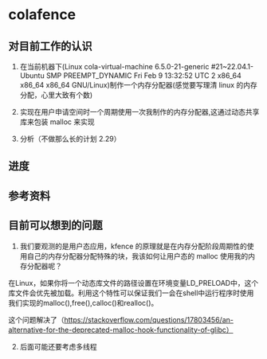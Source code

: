 # colafence

## 对目前工作的认识

1. 在当前机器下(Linux cola-virtual-machine 6.5.0-21-generic #21~22.04.1-Ubuntu SMP PREEMPT_DYNAMIC Fri Feb  9 13:32:52 UTC 2 x86_64 x86_64 x86_64 GNU/Linux)制作一个内存分配器(感觉要写理清 linux 的内存分配，心里大致有个数)

2. 实现在用户申请空间时一个周期使用一次我制作的内存分配器,这通过动态共享库来包装 malloc 来实现

3. 分析（不做那么长的计划 2.29）

## 进度

## 参考资料

## 目前可以想到的问题

1. 我们要观测的是用户态应用，kfence 的原理就是在内存分配阶段周期性的使用自己的内存分配器分配特殊的块，我该如何让用户态的 malloc 使用我的内存分配器呢？

在Linux，如果你将一个动态库文件的路径设置在环境变量LD_PRELOAD中，这个库文件会优先被加载。利用这个特性可以保证我们一会在shell中运行程序时使用我们实现的malloc(),free(),calloc()和realloc()。

这个问题解决了（https://stackoverflow.com/questions/17803456/an-alternative-for-the-deprecated-malloc-hook-functionality-of-glibc）

2. 后面可能还要考虑多线程
